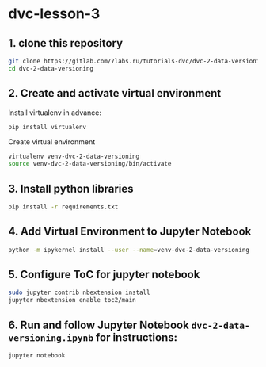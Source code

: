 # dvc-lesson-3

## 1. clone this repository

```bash
git clone https://gitlab.com/7labs.ru/tutorials-dvc/dvc-2-data-versioning.git
cd dvc-2-data-versioning
```

## 2. Create and activate virtual environment

Install virtualenv in advance: 

```bash
pip install virtualenv
```

Create virtual environment
```bash
virtualenv venv-dvc-2-data-versioning
source venv-dvc-2-data-versioning/bin/activate
```

## 3. Install python libraries

```bash
pip install -r requirements.txt
```

    
## 4. Add Virtual Environment to Jupyter Notebook

```bash
python -m ipykernel install --user --name=venv-dvc-2-data-versioning
``` 

## 5. Configure ToC for jupyter notebook

```bash
sudo jupyter contrib nbextension install
jupyter nbextension enable toc2/main
```

## 6. Run and follow Jupyter Notebook `dvc-2-data-versioning.ipynb` for instructions:

```bash
jupyter notebook
```
